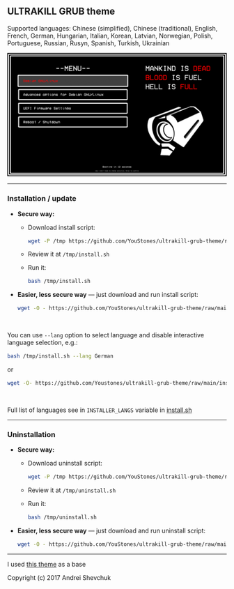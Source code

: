 ## ULTRAKILL GRUB theme

Supported languages: Chinese (simplified), Chinese (traditional), English, French, German, Hungarian, Italian, Korean, Latvian, Norwegian, Polish, Portuguese, Russian, Rusyn, Spanish, Turkish, Ukrainian

![ultragrub](./ultragrub.gif)


---


### Installation / update

- **Secure way:**

  - Download install script:

    ```sh
    wget -P /tmp https://github.com/YouStones/ultrakill-grub-theme/raw/main/install.sh
    ```

  - Review it at `/tmp/install.sh`

  - Run it:

    ```sh
    bash /tmp/install.sh
    ```

- **Easier, less secure way** — just download and run install script:

  ```sh
  wget -O - https://github.com/YouStones/ultrakill-grub-theme/raw/main/install.sh | bash
  ```

<br>

You can use `--lang` option to select language and disable interactive language selection, e.g.:

```sh
bash /tmp/install.sh --lang German
```

or

```sh
wget -O- https://github.com/Youstones/ultrakill-grub-theme/raw/main/install.sh | bash -s -- --lang Korean
```

<br>

Full list of languages see in `INSTALLER_LANGS` variable in [install.sh](install.sh)

---

### Uninstallation

- **Secure way:**

  - Download uninstall script:

    ```sh
    wget -P /tmp https://github.com/YouStones/ultrakill-grub-theme/raw/main/uninstall.sh
    ```

  - Review it at `/tmp/uninstall.sh`

  - Run it:

    ```sh
    bash /tmp/uninstall.sh
    ```

- **Easier, less secure way** — just download and run uninstall script:

  ```sh
  wget -O - https://github.com/YouStones/ultrakill-grub-theme/raw/main/uninstall.sh | bash
  ```

---

I used [this theme](https://github.com/shvchk/fallout-grub-theme) as a base

Copyright (c) 2017 Andrei Shevchuk
